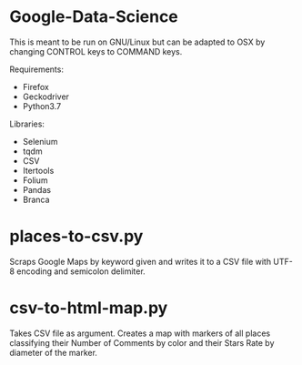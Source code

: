 # Google-Data-Science

This is meant to be run on GNU/Linux but can be adapted to OSX by changing CONTROL keys to COMMAND keys.

Requirements:
 - Firefox
 - Geckodriver
 - Python3.7
 
 Libraries:
  - Selenium
  - tqdm
  - CSV
  - Itertools
  - Folium
  - Pandas
  - Branca
  
 # places-to-csv.py
Scraps Google Maps by keyword given and writes it to a CSV file with UTF-8 encoding and semicolon delimiter.
 
 # csv-to-html-map.py
Takes CSV file as argument. Creates a map with markers of all places classifying their Number of Comments by color and their Stars Rate by diameter of the marker.

